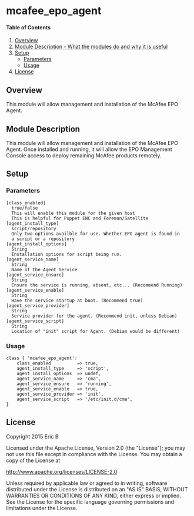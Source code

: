 # mcafee_epo_agent

#### Table of Contents

1. [Overview](#overview)
2. [Module Description - What the modules do and why it is useful](#module-description)
3. [Setup](#setup)
    * [Parameters](#parameters)
    * [Usage](#usage)
4. [License](#license)

## Overview

This module will allow management and installation of the McAfee EPO Agent.

## Module Description

This module will allow management and installation of the McAfee EPO Agent. Once installed and running, it will allow the EPO Management Console access to deploy remaining McAfee products remotely.

## Setup
### Parameters

```
[class_enabled]
  true/false
  This will enable this module for the given host
  This is helpful for Puppet ENC and Foreman/Satellite
[agent_install_type]
  script/repository
  Only two options availble for use. Whether EPO agent is found in
  a script or a repository
[agent_install_options]
  String
  Installation options for script being run.
[agent_service_name]
  String
  Name of the Agent Service
[agent_service_ensure]
  String
  Ensure the service is running, absent, etc... (Recommend Running)
[agent_service_enable]
  String
  Have the service startup at boot. (Recommend true)
[agent_service_provider]
  String
  Service provider for the agent. (Recommend init, unless Debian)
[agent_service_script]
  String
  Location of "init" script for Agent. (Debian would be different)
```

### Usage

```puppet
class { 'mcafee_epo_agent':
    class_enabled          => true,
    agent_install_type     => 'script',
    agent_install_options  => undef,
    agent_service_name     => 'cma',
    agent_service_ensure   => 'running',
    agent_service_enable   => true,
    agent_service_provider => 'init',
    agent_service_script   => '/etc/init.d/cma',
}
```


## License

Copyright 2015 Eric B

Licensed under the Apache License, Version 2.0 (the "License"); you may not use this file except in compliance with the License. You may obtain a copy of the License at

http://www.apache.org/licenses/LICENSE-2.0

Unless required by applicable law or agreed to in writing, software distributed under the License is distributed on an "AS IS" BASIS, WITHOUT WARRANTIES OR CONDITIONS OF ANY KIND, either express or implied. See the License for the specific language governing permissions and limitations under the License.
